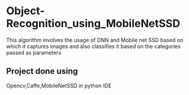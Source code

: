 # Object-Recognition_using_MobileNetSSD
This algorithm involves the usage of DNN and Mobile net SSD based on which it captures images and also classifies it based on the categories passed as parameters

## Project done using
Opencv,Caffe,MobileNetSSD in python IDE


